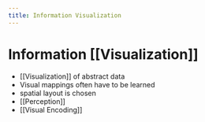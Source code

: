 ```yaml
---
title: Information Visualization
---
```


# Information [[Visualization]]
- [[Visualization]] of abstract data
- Visual mappings often have to be learned
- spatial layout is chosen
- [[Perception]]
- [[Visual Encoding]]






